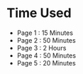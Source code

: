 # Time Used
- Page 1 : 15 Minutes
- Page 2 : 50 Minutes
- Page 3 : 2 Hours
- Page 4 : 50 Minutes
- Page 5 : 20 Minutes

